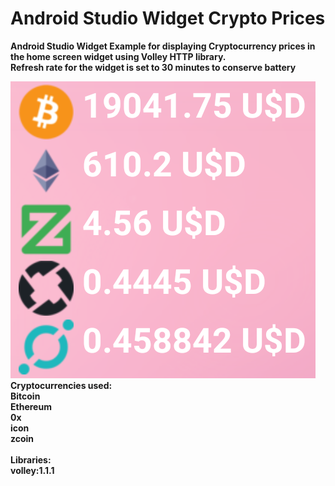 # Android Studio Widget Crypto Prices

<B> Android Studio Widget Example for displaying Cryptocurrency prices in the home screen widget using Volley HTTP library.
<br>
Refresh rate for the widget is set to 30 minutes to conserve battery <br>

![Image of widget](https://github.com/SamixDev/Android-Studio-Widget-Crypto-Prices/blob/main/app/src/main/res/drawable/widgetimage.png)
<br>
<B>Cryptocurrencies used:<B> <br>
Bitcoin<br>
Ethereum<br>
0x<br>
icon<br>
zcoin<br>
<br>
<B>Libraries:<B> <br>
volley:1.1.1<br>

